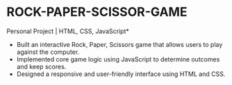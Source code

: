 # ROCK-PAPER-SCISSOR-GAME
Personal Project | HTML, CSS, JavaScript*  
- Built an interactive Rock, Paper, Scissors game that allows users to play against the computer.  
- Implemented core game logic using JavaScript to determine outcomes and keep scores.  
- Designed a responsive and user-friendly interface using HTML and CSS.  
